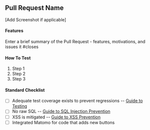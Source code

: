 ## Pull Request Name

[Add Screenshot if applicable]

#### Features

Enter a brief summary of the Pull Request - features, motivations, and issues it #closes

#### How To Test

1. Step 1
2. Step 2
3. Step 3

#### Standard Checklist

- [ ] Adequate test coverage exists to prevent regressions -- [Guide to Testing](https://guides.rubyonrails.org/testing.html)
- [ ] No raw SQL -- [Guide to SQL Injection Prevention](https://guides.rubyonrails.org/security.html#sql-injection)
- [ ] XSS is mitigated -- [Guide to XSS Prevention](https://guides.rubyonrails.org/security.html#cross-site-scripting-xss)
- [ ] Integrated Matomo for code that adds new buttons
